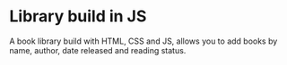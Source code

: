 # Library build in JS
A book library build with HTML, CSS and JS, allows you to add books by name, author, date released and reading status.


